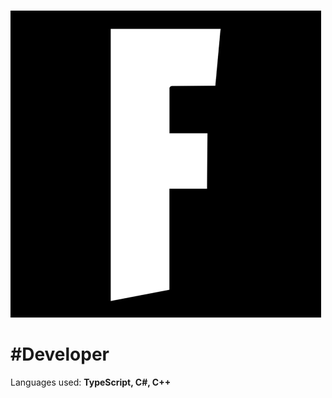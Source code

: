 
#
![902598](https://raw.githubusercontent.com/Project-BlackFN/upload/refs/heads/main/logo.png)

#  #Developer

Languages used: **TypeScript, C#, C++**

#
